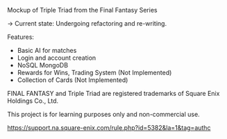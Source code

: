 Mockup of Triple Triad from the Final Fantasy Series

-> Current state: Undergoing refactoring and re-writing.

Features:
- Basic AI for matches
- Login and account creation
- NoSQL MongoDB
- Rewards for Wins, Trading System (Not Implemented)
- Collection of Cards (Not Implemented)


FINAL FANTASY and Triple Triad are registered trademarks of Square Enix Holdings Co., Ltd.

This project is for learning purposes only and non-commercial use.

https://support.na.square-enix.com/rule.php?id=5382&la=1&tag=authc
